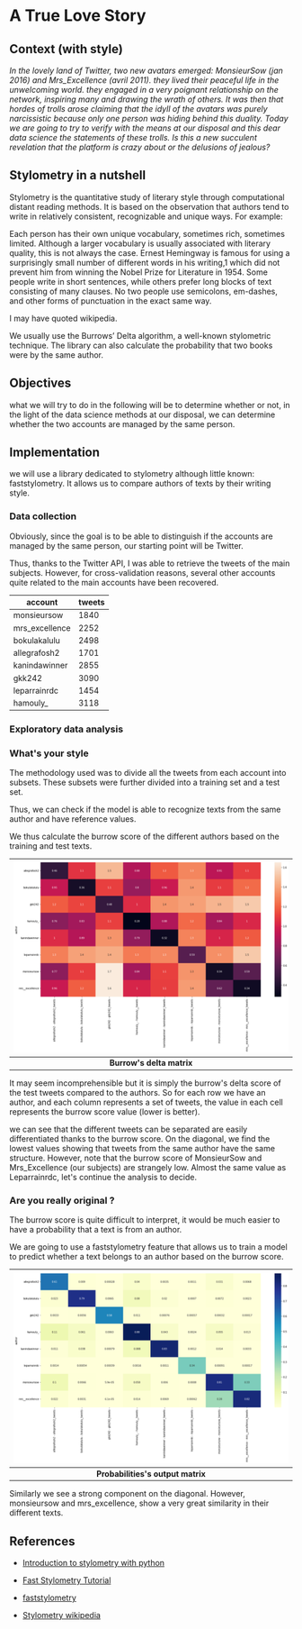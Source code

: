 # A True Love Story



## Context (with style)

*In the lovely land of Twitter, two new avatars emerged: MonsieurSow (jan 2016) and Mrs_Excellence (avril 2011). they lived their peaceful life in the unwelcoming world. they engaged in a very poignant relationship on the network, inspiring many and drawing the wrath of others.
It was then that hordes of trolls arose claiming that the idyll of the avatars was purely narcissistic because only one person was hiding behind this duality. Today we are going to try to verify with the means at our disposal and this dear data science the statements of these trolls. Is this a new succulent revelation that the platform is crazy about or the delusions of jealous?*

## Stylometry in a nutshell


Stylometry is the quantitative study of literary style through computational distant reading methods. It is based on the observation that authors tend to write in relatively consistent, recognizable and unique ways. For example:

Each person has their own unique vocabulary, sometimes rich, sometimes limited. Although a larger vocabulary is usually associated with literary quality, this is not always the case. Ernest Hemingway is famous for using a surprisingly small number of different words in his writing,1 which did not prevent him from winning the Nobel Prize for Literature in 1954.
Some people write in short sentences, while others prefer long blocks of text consisting of many clauses.
No two people use semicolons, em-dashes, and other forms of punctuation in the exact same way.

I may have quoted wikipedia. 


We usually use the Burrows’ Delta algorithm, a well-known stylometric technique. The library can also calculate the probability that two books were by the same author.


## Objectives

what we will try to do in the following will be to determine whether or not, in the light of the data science methods at our disposal, we can determine whether the two accounts are managed by the same person.

## Implementation

we will use a library dedicated to stylometry although little known: faststylometry. It allows us to compare authors of texts by their writing style. 

### Data collection

Obviously, since the goal is to be able to distinguish if the accounts are managed by the same person, our starting point will be Twitter.

Thus, thanks to the Twitter API, I was able to retrieve the tweets of the main subjects. However, for cross-validation reasons, several other accounts quite related to the main accounts have been recovered.


| account        | tweets |
|----------------|--------|
| monsieursow    | 1840   |
| mrs_excellence | 2252   |
| bokulakalulu   | 2498   |
| allegrafosh2   | 1701   |
| kanindawinner  | 2855   |
| gkk242         | 3090   |
| leparrainrdc   | 1454   |
| hamouly_       | 3118   |

### Exploratory data analysis


### What's your style

The methodology used was to divide all the tweets from each account into subsets. These subsets were further divided into a training set and a test set.

Thus, we can check if the model is able to recognize texts from the same author and have reference values.

We thus calculate the burrow score of the different authors based on the training and test texts.

| ![](/assets/images/lovestory/burrow_delta.png) |
|:--:|
| <b> Burrow's delta matrix</b>|

It may seem incomprehensible but it is simply the burrow's delta score of the test tweets compared to the authors. So for each row we have an author, and each column represents a set of tweets, the value in each cell represents the burrow score value (lower is better).

we can see that the different tweets can be separated are easily differentiated thanks to the burrow score. On the diagonal, we find the lowest values showing that tweets from the same author have the same structure. However, note that the burrow score of MonsieurSow and Mrs_Excellence (our subjects) are strangely low. Almost the same value as Leparrainrdc, let's continue the analysis to decide.

### Are you really original ?

The burrow score is quite difficult to interpret, it would be much easier to have a probability that a text is from an author.

We are going to use a faststylometry feature that allows us to train a model to predict whether a text belongs to an author based on the burrow score.

| ![](/assets/images/lovestory/proba.png) |
|:--:|
| <b> Probabilities's output matrix</b>|

Similarly we see a strong component on the diagonal. However, monsieursow and mrs_excellence, show a very great similarity in their different texts.

## References

- [Introduction to stylometry with python](https://programminghistorian.org/en/lessons/introduction-to-stylometry-with-python)

- [Fast Stylometry Tutorial](https://freelancedatascientist.net/fast-stylometry-tutorial/)

- [faststylometry](https://github.com/fastdatascience/faststylometry)

- [Stylometry wikipedia](https://en.wikipedia.org/wiki/Stylometry)